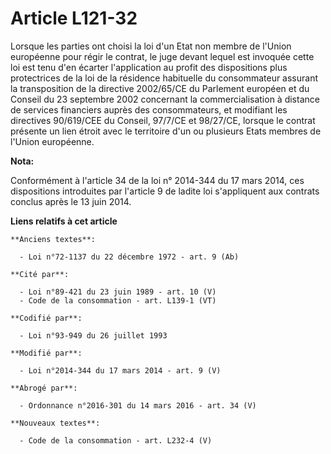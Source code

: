 # Article L121-32

Lorsque les parties ont choisi la loi d'un Etat non membre de l'Union européenne pour régir le contrat, le juge devant lequel
est invoquée cette loi est tenu d'en écarter l'application au profit des dispositions plus protectrices de la loi de la
résidence habituelle du consommateur assurant la transposition de la directive 2002/65/CE du Parlement européen et du Conseil
du 23 septembre 2002 concernant la commercialisation à distance de services financiers auprès des consommateurs, et modifiant
les directives  90/619/CEE du Conseil, 97/7/CE et 98/27/CE, lorsque le contrat présente un lien étroit avec le territoire
d'un ou plusieurs Etats membres de l'Union européenne.

**Nota:**

Conformément à l'article 34 de la loi n° 2014-344 du 17 mars 2014, ces dispositions introduites par l'article 9 de ladite loi
s'appliquent aux contrats conclus après le 13 juin 2014.

**Liens relatifs à cet article**

	**Anciens textes**:

	  - Loi n°72-1137 du 22 décembre 1972 - art. 9 (Ab)

	**Cité par**:

	  - Loi n°89-421 du 23 juin 1989 - art. 10 (V)
	  - Code de la consommation - art. L139-1 (VT)

	**Codifié par**:

	  - Loi n°93-949 du 26 juillet 1993

	**Modifié par**:

	  - Loi n°2014-344 du 17 mars 2014 - art. 9 (V)

	**Abrogé par**:

	  - Ordonnance n°2016-301 du 14 mars 2016 - art. 34 (V)

	**Nouveaux textes**:

	  - Code de la consommation - art. L232-4 (V)
